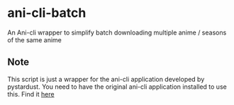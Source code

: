 # ani-cli-batch
An Ani-cli wrapper to simplify batch downloading multiple anime / seasons of the same anime

## Note
This script is just a wrapper for the ani-cli application developed by pystardust. You need to have the original ani-cli application installed to use this. Find it [here](https://github.com/pystardust/ani-cli)
